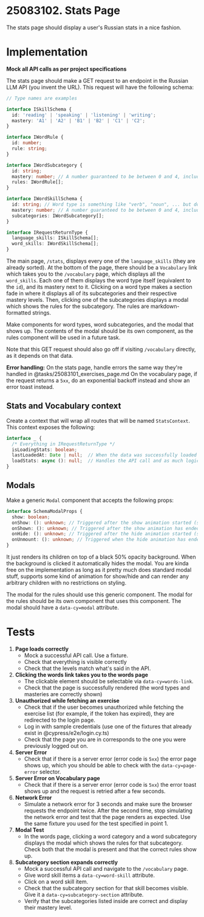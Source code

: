 # 25083102. Stats Page

The stats page should display a user's Russian stats in a nice fashion.

# Implementation

**Mock all API calls as per project specifications**

The stats page should make a GET request to an endpoint in the Russian LLM API (you invent the URL). This request will have the following schema:

```ts
// Type names are examples

interface ISkillSchema {
  id: 'reading' | 'speaking' | 'listening' | 'writing';
  mastery: 'A1' | 'A2' | 'B1' | 'B2' | 'C1' | 'C2';
}

interface IWordRule {
  id: number;
  rule: string;
}

interface IWordSubcategory {
  id: string;
  mastery: number; // A number guaranteed to be between 0 and 4, included.
  rules: IWordRule[];
}

interface IWordSkillSchema {
  id: string; // Word type is something like "verb", "noun", ... but do not type it as an enum.
  mastery: number; // A number guaranteed to be between 0 and 4, included.
  subcategories: IWordSubcategory[];
}

interface IRequestReturnType {
  language_skills: ISkillSchema[];
  word_skills: IWordSkillSchema[];
}
```

The main page, `/stats`, displays every one of the `language_skills` (they are already sorted). At the bottom of the page, there should be a `Vocabulary` link which takes you to the `/vocabulary` page, which displays all the `word_skills`. Each one of them displays the word type itself (equivalent to the `id`), and its mastery next to it. Clicking on a word type makes a section fade in where it displays all of its subcategories and their respective mastery levels. Then, clicking one of the subcategories displays a modal which shows the rules for the subcategory. The rules are markdown-formatted strings.

Make components for word types, word subcategories, and the modal that shows up. The contents of the modal should be its own component, as the rules component will be used in a future task.

Note that this GET request should also go off if visiting `/vocabulary` directly, as it depends on that data.

**Error handling:** On the stats page, handle errors the same way they're handled in @tasks/25083101_exercises_page.md
On the vocabulary page, if the request returns a `5xx`, do an exponential backoff instead and show an error toast instead.

## Stats and Vocabulary context

Create a context that will wrap all routes that will be named `StatsContext`. This context exposes the following:

```ts
interface _ {
  /* Everything in IRequestReturnType */
  isLoadingStats: boolean;
  lastLoadedAt: Date | null;  // When the data was successfully loaded
  loadStats: async (): null;  // Handles the API call and as much logic as it can behind it, pretty much.
}
```

## Modals

Make a generic `Modal` component that accepts the following props:

```ts
interface SchemaModalProps {
  show: boolean;
  onShow: (): unknown; // Triggered after the show animation started (show has just turned `true` when it was `false`).
  onShown: (): unknown; // Triggered after the show animation has ended
  onHide: (): unknown; // Triggered after the hide animation started (show has just turned `false` when it was `true`), or when an action happened that makes the modal close (e.g. click outside the background).
  onUnmount: (): unknown; // Triggered when the hide animation has ended.
}
```

It just renders its children on top of a black 50% opacity background. When the background is clicked it automatically hides the modal. You are kinda free on the implementation as long as it pretty much does standard modal stuff, supports some kind of animation for show/hide and can render any arbitrary children with no restrictions on styling.

The modal for the rules should use this generic component. The modal for the rules should be its own component that uses this component. The modal should have a `data-cy=modal` attribute.

# Tests

1. **Page loads correctly**
   - Mock a successful API call. Use a fixture.
   - Check that everything is visible correctly
   - Check that the levels match what's said in the API.
2. **Clicking the words link takes you to the words page**
   - The clickable element should be selectable via `data-cy=words-link`.
   - Check that the page is successfully rendered (the word types and masteries are correctly shown)
3. **Unauthorized while fetching an exercise**
   - Check that if the user becomes unauthorized while fetching the exercise list (for example, if the token has expired), they are redirected to the login page.
   - Log in with sample credentials (use one of the fixtures that already exist in @cypress/e2e/login.cy.ts)
   - Check that the page you are in corresponds to the one you were previously logged out on.
4. **Server Error**
   - Check that if there is a server error (error code is `5xx`) the error page shows up, which you should be able to check with the `data-cy=page-error` selector.
5. **Server Error on Vocabulary page**
   - Check that if there is a server error (error code is `5xx`) the error toast shows up and the request is retried after a few seconds.
6. **Network Error**
   - Simulate a network error for 3 seconds and make sure the browser requests the endpoint twice. After the second time, stop simulating the network error and test that the page renders as expected. Use the same fixture you used for the test specified in point 1.
7. **Modal Test**
   - In the words page, clicking a word category and a word subcategory displays the modal which shows the rules for that subcategory. Check both that the modal is present and that the correct rules show up.
8. **Subcategory section expands correctly**
   - Mock a successful API call and navigate to the `/vocabulary` page.
   - Give word skill items a `data-cy=word-skill` attribute.
   - Click on a word skill item.
   - Check that the subcategory section for that skill becomes visible. Give it a `data-cy=subcategory-section` attribute.
   - Verify that the subcategories listed inside are correct and display their mastery level.
